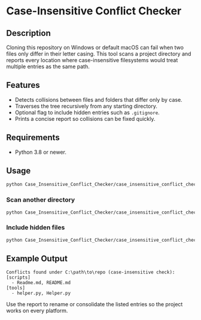 # Case-Insensitive Conflict Checker

## Description
Cloning this repository on Windows or default macOS can fail when two files only differ in their letter casing. This tool scans a project directory and reports every location where case-insensitive filesystems would treat multiple entries as the same path.

## Features
- Detects collisions between files and folders that differ only by case.
- Traverses the tree recursively from any starting directory.
- Optional flag to include hidden entries such as `.gitignore`.
- Prints a concise report so collisions can be fixed quickly.

## Requirements
- Python 3.8 or newer.

## Usage
```bash
python Case_Insensitive_Conflict_Checker/case_insensitive_conflict_checker.py
```

### Scan another directory
```bash
python Case_Insensitive_Conflict_Checker/case_insensitive_conflict_checker.py path/to/project
```

### Include hidden files
```bash
python Case_Insensitive_Conflict_Checker/case_insensitive_conflict_checker.py --include-hidden
```

## Example Output
```
Conflicts found under C:\path\to\repo (case-insensitive check):
[scripts]
  - Readme.md, README.md
[tools]
  - helper.py, Helper.py
```

Use the report to rename or consolidate the listed entries so the project works on every platform.
